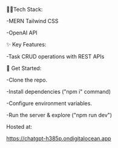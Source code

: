 👨‍💻Tech Stack:

-MERN Tailwind CSS

-OpenAI API

✨ Key Features:

-Task CRUD operations with REST APIs

🚀 Get Started:

-Clone the repo.

-Install dependencies ("npm i" command)

-Configure environment variables.

-Run the server & explore ("npm run dev")

Hosted at:

https://chatgpt-h385p.ondigitalocean.app

